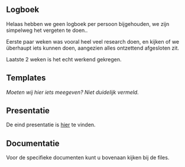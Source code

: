 ## Logboek

Helaas hebben we geen logboek per persoon bijgehouden, we zijn simpelweg het vergeten te doen..

Eerste paar weken was vooral heel veel research doen, en kijken of we überhaupt iets kunnen doen, aangezien alles ontzettend afgesloten zit.

Laatste 2 weken is het echt werkend gekregen.



## Templates

*Moeten wij hier iets meegeven? Niet duidelijk vermeld.*



## Presentatie

De eind presentatie is [hier](https://docs.google.com/presentation/d/1ruOGrFzfQv61ofd3WCjILTpJEf7x6PYqadvEnN9dkfU/edit?usp=sharing) te vinden.



## Documentatie

Voor de specifieke documenten kunt u bovenaan kijken bij de files.


